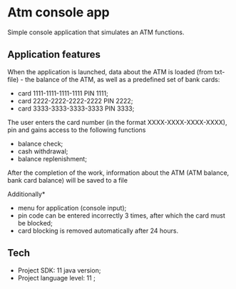 # Atm console app
Simple console application that simulates an ATM functions.
## Application features
When the application is launched, data about the ATM is loaded (from txt-file) - the balance of the ATM, as well as a predefined set of bank cards:
- card 1111-1111-1111-1111 PIN 1111;
- card 2222-2222-2222-2222 PIN 2222;
- card 3333-3333-3333-3333 PIN 3333;

The user enters the card number (in the format XXXX-XXXX-XXXX-XXXX), pin and gains access to the following functions
- balance check;
- cash withdrawal;
- balance replenishment;

After the completion of the work, information about the ATM (ATM balance, bank card balance) will be saved to a file

Additionally*

- menu for application (console input);
- pin code can be entered incorrectly 3 times, after which the card must be blocked;
- card blocking is removed automatically after 24 hours.

## Tech

- Project SDK: 11 java version;
- Project language level: 11 ;






